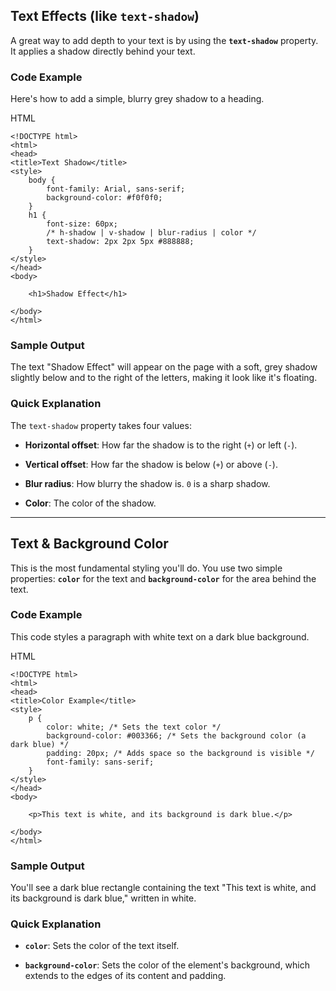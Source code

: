 
## Text Effects (like `text-shadow`)

A great way to add depth to your text is by using the **`text-shadow`** property. It applies a shadow directly behind your text.

### Code Example

Here's how to add a simple, blurry grey shadow to a heading.

HTML

```
<!DOCTYPE html>
<html>
<head>
<title>Text Shadow</title>
<style>
    body { 
        font-family: Arial, sans-serif;
        background-color: #f0f0f0;
    }
    h1 {
        font-size: 60px;
        /* h-shadow | v-shadow | blur-radius | color */
        text-shadow: 2px 2px 5px #888888;
    }
</style>
</head>
<body>

    <h1>Shadow Effect</h1>

</body>
</html>
```

### Sample Output

The text "Shadow Effect" will appear on the page with a soft, grey shadow slightly below and to the right of the letters, making it look like it's floating.

### Quick Explanation

The `text-shadow` property takes four values:

- **Horizontal offset**: How far the shadow is to the right (`+`) or left (`-`).
    
- **Vertical offset**: How far the shadow is below (`+`) or above (`-`).
    
- **Blur radius**: How blurry the shadow is. `0` is a sharp shadow.
    
- **Color**: The color of the shadow.
    

---

## Text & Background Color

This is the most fundamental styling you'll do. You use two simple properties: **`color`** for the text and **`background-color`** for the area behind the text.

### Code Example

This code styles a paragraph with white text on a dark blue background.

HTML

```
<!DOCTYPE html>
<html>
<head>
<title>Color Example</title>
<style>
    p {
        color: white; /* Sets the text color */
        background-color: #003366; /* Sets the background color (a dark blue) */
        padding: 20px; /* Adds space so the background is visible */
        font-family: sans-serif;
    }
</style>
</head>
<body>

    <p>This text is white, and its background is dark blue.</p>

</body>
</html>
```

### Sample Output

You'll see a dark blue rectangle containing the text "This text is white, and its background is dark blue," written in white.

### Quick Explanation

- **`color`**: Sets the color of the text itself.
    
- **`background-color`**: Sets the color of the element's background, which extends to the edges of its content and padding.